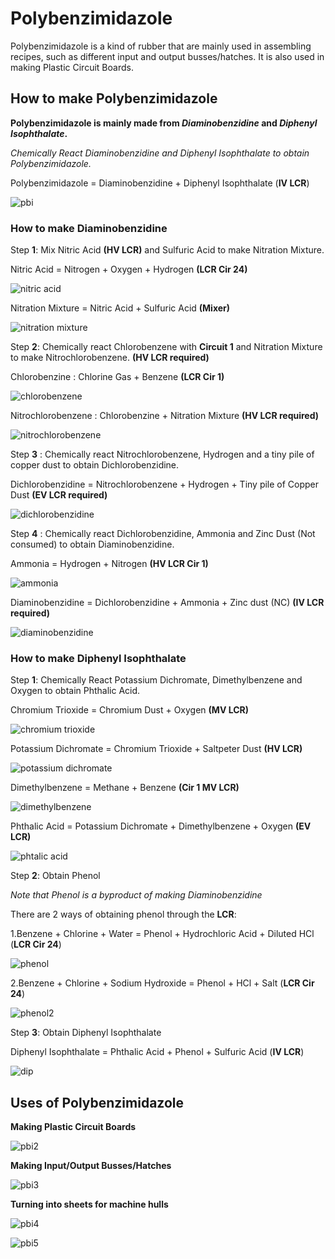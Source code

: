 # Polybenzimidazole

Polybenzimidazole is a kind of rubber that are mainly used in assembling recipes, such as different input and output busses/hatches.
It is also used in making Plastic Circuit Boards.

## How to make Polybenzimidazole

**Polybenzimidazole is mainly made from *Diaminobenzidine* and *Diphenyl Isophthalate*.**

*Chemically React Diaminobenzidine and Diphenyl Isophthalate to obtain Polybenzimidazole.*

Polybenzimidazole = Diaminobenzidine + Diphenyl Isophthalate (**IV LCR**)

![pbi](Images2/large_chemical_reactor_polybenzimidazole.png)


### How to make Diaminobenzidine

Step **1**: Mix Nitric Acid **(HV LCR)** and Sulfuric Acid to make Nitration Mixture.


Nitric Acid = Nitrogen + Oxygen + Hydrogen **(LCR Cir 24)**

![nitric acid](Images2/large_chemical_reactor_nitric_acid_from_elements.png)

Nitration Mixture = Nitric Acid + Sulfuric Acid **(Mixer)**

![nitration mixture](Images2/mixer_nitration_mixture.png)

Step **2**: Chemically react Chlorobenzene with **Circuit 1** and Nitration Mixture to make Nitrochlorobenzene. **(HV LCR required)**

Chlorobenzine : Chlorine Gas + Benzene **(LCR Cir 1)** 

![chlorobenzene](Images2/large_chemical_reactor_chlorobenzene.png)

Nitrochlorobenzene : Chlorobenzine + Nitration Mixture **(HV LCR required)**

![nitrochlorobenzene](Images2/large_chemical_reactor_nitrochlorobenzene.png)

Step **3** : Chemically react Nitrochlorobenzene, Hydrogen and a tiny pile of copper dust to obtain Dichlorobenzidine.

Dichlorobenzidine = Nitrochlorobenzene + Hydrogen + Tiny pile of Copper Dust **(EV LCR required)**

![dichlorobenzidine](Images2/large_chemical_reactor_dichlorobenzidine_9.png)

Step **4** : Chemically react Dichlorobenzidine, Ammonia and Zinc Dust (Not consumed) to obtain Diaminobenzidine.

Ammonia = Hydrogen + Nitrogen **(HV LCR Cir 1)**

![ammonia](Images2/large_chemical_reactor_ammonia_from_elements.png)

Diaminobenzidine = Dichlorobenzidine + Ammonia + Zinc dust (NC) **(IV LCR required)**

![diaminobenzidine](Images2/large_chemical_reactor_diaminobenzidine.png)

### How to make Diphenyl Isophthalate

Step **1**: Chemically React Potassium Dichromate, Dimethylbenzene and Oxygen to obtain Phthalic Acid.

Chromium Trioxide = Chromium Dust + Oxygen **(MV LCR)**

![chromium trioxide](Images2/large_chemical_reactor_chromium_trioxide.png)

Potassium Dichromate = Chromium Trioxide + Saltpeter Dust **(HV LCR)**

![potassium dichromate](Images2/large_chemical_reactor_potassium_dichromate.png)

Dimethylbenzene = Methane + Benzene **(Cir 1 MV LCR)**

![dimethylbenzene](Images2/large_chemical_reactor_dimethylbenzene.png)

Phthalic Acid = Potassium Dichromate + Dimethylbenzene + Oxygen **(EV LCR)**

![phtalic acid](Images2/large_chemical_reactor_phthalic_acid_from_dimethylbenzene_9.png)

Step **2**: Obtain Phenol

*Note that Phenol is a byproduct of making Diaminobenzidine*

There are 2 ways of obtaining phenol through the **LCR**:

1.Benzene + Chlorine + Water = Phenol + Hydrochloric Acid + Diluted HCl (**LCR Cir 24**)

![phenol](Images2/large_chemical_reactor_phenol_hcl_shortcut.png)

2.Benzene + Chlorine + Sodium Hydroxide = Phenol + HCl + Salt (**LCR Cir 24**)

![phenol2](Images2/large_chemical_reactor_phenol_salt_shortcut.png)

Step **3**: Obtain Diphenyl Isophthalate

Diphenyl Isophthalate = Phthalic Acid + Phenol + Sulfuric Acid (**IV LCR**)

![dip](Images2/large_chemical_reactor_diphenyl_isophtalate.png)

## Uses of Polybenzimidazole

**Making Plastic Circuit Boards**

![pbi2](Images2/large_chemical_reactor_plastic_board_pbi.png)


**Making Input/Output Busses/Hatches**

![pbi3](Images2/assembler_item_export_bus_mv_polybenzimidazole.png)

**Turning into sheets for machine hulls**

![pbi4](Images2/fluid_solidifier_solidify_polybenzimidazole_to_plate.png)

![pbi5](Images2/shaped_zpm_machine_hull.png)